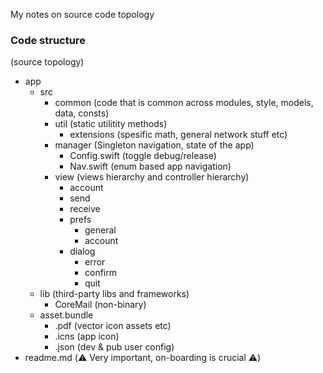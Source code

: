 My notes on source code topology<!--more-->

### Code structure
(source topology)
- app
   - src
      - common (code that is common across modules, style, models, data, consts)
      - util (static utilitity methods)
         - extensions (spesific math, general network stuff etc)
      - manager (Singleton navigation, state of the app)
         - Config.swift (toggle debug/release)
         - Nav.swift (enum based app navigation)
      - view (views hierarchy and controller hierarchy)
         - account
         - send
         - receive
         - prefs
            - general
            - account
         - dialog
            - error
            - confirm
            - quit
   - lib (third-party libs and frameworks)
      - CoreMail (non-binary)
   - asset.bundle
      - .pdf (vector icon assets etc)
      - .icns (app icon)
      - .json (dev & pub user config)
- readme.md (⚠️️ Very important, on-boarding is crucial ⚠️️)

